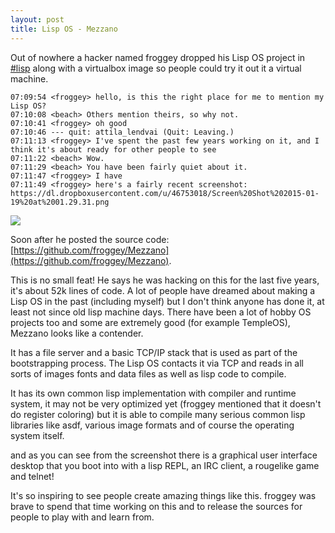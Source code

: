 ```yaml
---
layout: post
title: Lisp OS - Mezzano
---
```


Out of nowhere a hacker named froggey dropped his Lisp OS project in [#lisp](http://tunes.org/~nef/logs/lisp/15.01.25) along with a virtualbox image so people could try it out it a virtual machine.

```
07:09:54 <froggey> hello, is this the right place for me to mention my Lisp OS?
07:10:08 <beach> Others mention theirs, so why not.
07:10:41 <froggey> oh good
07:10:46 --- quit: attila_lendvai (Quit: Leaving.)
07:11:13 <froggey> I've spent the past few years working on it, and I think it's about ready for other people to see
07:11:22 <beach> Wow.
07:11:29 <beach> You have been fairly quiet about it.
07:11:47 <froggey> I have
07:11:49 <froggey> here's a fairly recent screenshot: https://dl.dropboxusercontent.com/u/46753018/Screen%20Shot%202015-01-19%20at%2001.29.31.png
```

<img src="http://i.imgur.com/aSMaOam.png"></img>

Soon after he posted the source code: [https://github.com/froggey/Mezzano](https://github.com/froggey/Mezzano).

This is no small feat! He says he was hacking on this for the last five years, it's about 52k lines of code. A lot of people have dreamed about making a Lisp OS in the past (including myself) but I don't think anyone has done it, at least not since old lisp machine days. There have been a lot of hobby OS projects too and some are extremely good (for example TempleOS), Mezzano looks like a contender.

It has a file server and a basic TCP/IP stack that is used as part of the bootstrapping process. The Lisp OS contacts it via TCP and reads in all sorts of images fonts and data files as well as lisp code to compile.

It has its own common lisp implementation with compiler and runtime system, it may not be very optimized yet (froggey mentioned that it doesn't do register coloring) but it is able to compile many serious common lisp libraries like asdf, various image formats and of course the operating system itself.

and as you can see from the screenshot there is a graphical user interface desktop that you boot into with a lisp REPL, an IRC client, a rougelike game and telnet!

It's so inspiring to see people create amazing things like this. froggey was brave to spend that time working on this and to release the sources for people to play with and learn from.
